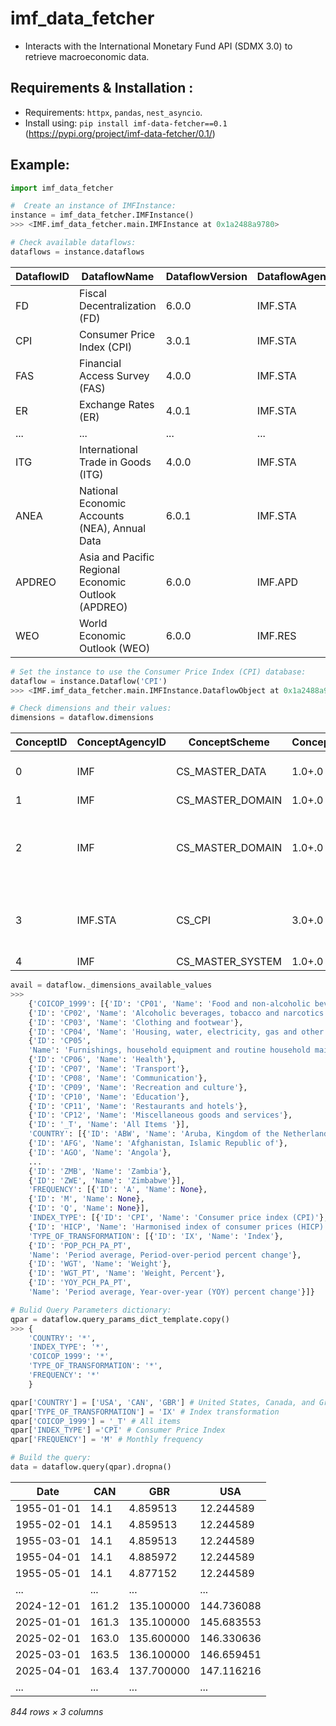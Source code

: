 <h1>imf_data_fetcher</h1> 

- Interacts with the International Monetary Fund API (SDMX 3.0) to retrieve macroeconomic data.

<h2>Requirements & Installation :</h2>

- Requirements: `httpx`, `pandas`, `nest_asyncio`.  
- Install using: `pip install imf-data-fetcher==0.1` (https://pypi.org/project/imf-data-fetcher/0.1/)
 


<h2>Example:</h2>


```python
import imf_data_fetcher 

#  Create an instance of IMFInstance:
instance = imf_data_fetcher.IMFInstance()
>>> <IMF.imf_data_fetcher.main.IMFInstance at 0x1a2488a9780>
```

```python
# Check available dataflows:
dataflows = instance.dataflows
```
| DataflowID | DataflowName                                         | DataflowVersion | DataflowAgencyID | StructureID   | StructureVersion | StructureAgencyID |
|------------|------------------------------------------------------|-----------------|------------------|---------------|------------------|-------------------|
| FD         | Fiscal Decentralization (FD)                         | 6.0.0           | IMF.STA          | DSD_FD        | 6.0+.0           | IMF.STA           |
| CPI        | Consumer Price Index (CPI)                           | 3.0.1           | IMF.STA          | DSD_CPI       | 3.0+.0           | IMF.STA           |
| FAS        | Financial Access Survey (FAS)                        | 4.0.0           | IMF.STA          | DSD_FAS       | 4.0+.0           | IMF.STA           |
| ER         | Exchange Rates (ER)                                  | 4.0.1           | IMF.STA          | DSD_ER_PUB    | 4.0+.0           | IMF.STA           |
| ...        | ...                                                  | ...             | ...              | ...           | ...              | ...               |
| ITG        | International Trade in Goods (ITG)                   | 4.0.0           | IMF.STA          | DSD_ITG       | 4.0+.0           | IMF.STA           |
| ANEA       | National Economic Accounts (NEA), Annual Data        | 6.0.1           | IMF.STA          | DSD_ANEA      | 8.0+.0           | IMF.STA           |
| APDREO     | Asia and Pacific Regional Economic Outlook (APDREO)  | 6.0.0           | IMF.APD          | DSD_APDREO    | 6.0+.0           | IMF.APD           |
| WEO        | World Economic Outlook (WEO)                         | 6.0.0           | IMF.RES          | DSD_WEO       | 6.0+.0           | IMF.RES           |

```python
# Set the instance to use the Consumer Price Index (CPI) database:
dataflow = instance.Dataflow('CPI')
>>> <IMF.imf_data_fetcher.main.IMFInstance.DataflowObject at 0x1a2488a9c90>
```

```python
# Check dimensions and their values:
dimensions = dataflow.dimensions
```
| ConceptID | ConceptAgencyID | ConceptScheme      | ConceptVersion | ConceptPosition | ConceptName              | DimensionName          | DimensionDescription                                                                      | CodelistAgencyID | CodelistID                        | CodelistVersion |
| --------- | --------------- | ------------------ | -------------- | --------------- | ------------------------ | ---------------------- | ----------------------------------------------------------------------------------------- | ---------------- | --------------------------------- | --------------- |
| 0         | IMF             | CS\_MASTER\_DATA   | 1.0+.0         | 0               | COUNTRY                  | Country                | The country or region for which the data or series are reported                           | IMF              | CL\_COUNTRY                       | 1.0+.0          |
| 1         | IMF             | CS\_MASTER\_DOMAIN | 1.0+.0         | 1               | INDEX\_TYPE              | Index type             | Type of index prices.                                                                     | IMF              | CL\_INDEX\_TYPE                   | 2.0+.0          |
| 2         | IMF             | CS\_MASTER\_DOMAIN | 1.0+.0         | 2               | COICOP\_1999             | Expenditure Category   | The Classification of Individual Consumption According to Purpose (COICOP), revision 1999 | IMF              | CL\_COICOP\_1999                  | 1.0+.0          |
| 3         | IMF.STA         | CS\_CPI            | 3.0+.0         | 3               | TYPE\_OF\_TRANSFORMATION | Type of Transformation | Represents the specific calculations or computations applied to the raw price data        | IMF.STA          | CL\_CPI\_TYPE\_OF\_TRANSFORMATION | 3.0+.0          |
| 4         | IMF             | CS\_MASTER\_SYSTEM | 1.0+.0         | 4               | FREQ                     | Frequency              |                                                                                           | IMF              | CL\_FREQ                          | 1.0+.0          |


```python
avail = dataflow._dimensions_available_values
>>>
    {'COICOP_1999': [{'ID': 'CP01', 'Name': 'Food and non-alcoholic beverages'},
    {'ID': 'CP02', 'Name': 'Alcoholic beverages, tobacco and narcotics'},
    {'ID': 'CP03', 'Name': 'Clothing and footwear'},
    {'ID': 'CP04', 'Name': 'Housing, water, electricity, gas and other fuels'},
    {'ID': 'CP05',
    'Name': 'Furnishings, household equipment and routine household maintenance'},
    {'ID': 'CP06', 'Name': 'Health'},
    {'ID': 'CP07', 'Name': 'Transport'},
    {'ID': 'CP08', 'Name': 'Communication'},
    {'ID': 'CP09', 'Name': 'Recreation and culture'},
    {'ID': 'CP10', 'Name': 'Education'},
    {'ID': 'CP11', 'Name': 'Restaurants and hotels'},
    {'ID': 'CP12', 'Name': 'Miscellaneous goods and services'},
    {'ID': '_T', 'Name': 'All Items '}],
    'COUNTRY': [{'ID': 'ABW', 'Name': 'Aruba, Kingdom of the Netherlands'},
    {'ID': 'AFG', 'Name': 'Afghanistan, Islamic Republic of'},
    {'ID': 'AGO', 'Name': 'Angola'},
    ...
    {'ID': 'ZMB', 'Name': 'Zambia'},
    {'ID': 'ZWE', 'Name': 'Zimbabwe'}],
    'FREQUENCY': [{'ID': 'A', 'Name': None},
    {'ID': 'M', 'Name': None},
    {'ID': 'Q', 'Name': None}],
    'INDEX_TYPE': [{'ID': 'CPI', 'Name': 'Consumer price index (CPI)'},
    {'ID': 'HICP', 'Name': 'Harmonised index of consumer prices (HICP)'}],
    'TYPE_OF_TRANSFORMATION': [{'ID': 'IX', 'Name': 'Index'},
    {'ID': 'POP_PCH_PA_PT',
    'Name': 'Period average, Period-over-period percent change'},
    {'ID': 'WGT', 'Name': 'Weight'},
    {'ID': 'WGT_PT', 'Name': 'Weight, Percent'},
    {'ID': 'YOY_PCH_PA_PT',
    'Name': 'Period average, Year-over-year (YOY) percent change'}]}
```

```python
# Bulid Query Parameters dictionary:
qpar = dataflow.query_params_dict_template.copy()
>>> {
    'COUNTRY': '*',
    'INDEX_TYPE': '*',
    'COICOP_1999': '*',
    'TYPE_OF_TRANSFORMATION': '*',
    'FREQUENCY': '*'
    }

qpar['COUNTRY'] = ['USA', 'CAN', 'GBR'] # United States, Canada, and Great Britain
qpar['TYPE_OF_TRANSFORMATION'] = 'IX' # Index transformation
qpar['COICOP_1999'] = '_T' # All items 
qpar['INDEX_TYPE'] ='CPI' # Consumer Price Index
qpar['FREQUENCY'] = 'M' # Monthly frequency

# Build the query:
data = dataflow.query(qpar).dropna()
```
| Date       | CAN    | GBR       | USA       |
|------------|--------|-----------|-----------|
| 1955-01-01 | 14.1   | 4.859513  | 12.244589 |
| 1955-02-01 | 14.1   | 4.859513  | 12.244589 |
| 1955-03-01 | 14.1   | 4.859513  | 12.244589 |
| 1955-04-01 | 14.1   | 4.885972  | 12.244589 |
| 1955-05-01 | 14.1   | 4.877152  | 12.244589 |
| ...        | ...    | ...       | ...       |
| 2024-12-01 | 161.2  | 135.100000| 144.736088|
| 2025-01-01 | 161.3  | 135.100000| 145.683553|
| 2025-02-01 | 163.0  | 135.600000| 146.330636|
| 2025-03-01 | 163.5  | 136.100000| 146.659451|
| 2025-04-01 | 163.4  | 137.700000| 147.116216|
| ...        | ...    | ...       | ...       |

*844 rows × 3 columns*

